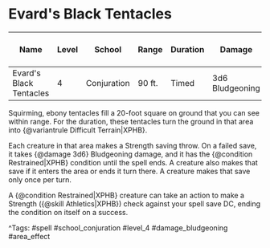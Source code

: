 # Evard's Black Tentacles

| Name | Level | School | Range | Duration | Damage | Save DC & Type |
|------|-------|--------|-------|----------|--------|----------------|
| Evard's Black Tentacles | 4 | Conjuration | 90 ft. | Timed | 3d6 Bludgeoning | - |

Squirming, ebony tentacles fill a 20-foot square on ground that you can see within range. For the duration, these tentacles turn the ground in that area into {@variantrule Difficult Terrain|XPHB}.

Each creature in that area makes a Strength saving throw. On a failed save, it takes {@damage 3d6} Bludgeoning damage, and it has the {@condition Restrained|XPHB} condition until the spell ends. A creature also makes that save if it enters the area or ends it turn there. A creature makes that save only once per turn.

A {@condition Restrained|XPHB} creature can take an action to make a Strength ({@skill Athletics|XPHB}) check against your spell save DC, ending the condition on itself on a success.

^Tags: #spell #school_conjuration #level_4 #damage_bludgeoning #area_effect